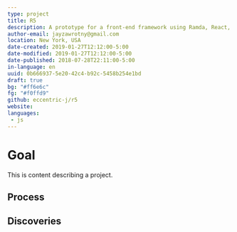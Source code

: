 ```yaml
---
type: project
title: R5
description: A prototype for a front-end framework using Ramda, React, Redux, RxJS, and Recompose.
author-email: jayzawrotny@gmail.com
location: New York, USA
date-created: 2019-01-27T12:12:00-5:00
date-modified: 2019-01-27T12:12:00-5:00
date-published: 2018-07-28T22:11:00-5:00
in-language: en
uuid: 0b666937-5e20-42c4-b92c-5458b254e1bd
draft: true
bg: "#ff6e6c"
fg: "#f0ffd9"
github: eccentric-j/r5
website:
languages:
 - js
---
```

# <i class="fa fa-trophy icon"></i> Goal

This is content describing a project.

## <i class="fa fa-list-ol icon"></i> Process

## <i class="fa fa-lightbulb icon"></i> Discoveries
